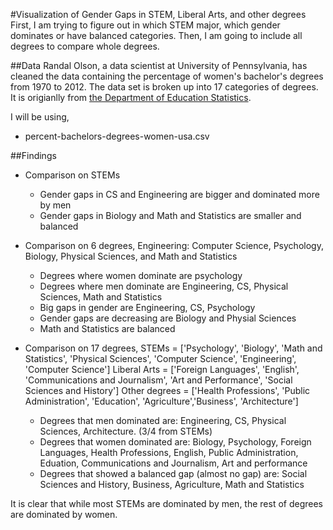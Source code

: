 #Visualization of Gender Gaps in STEM, Liberal Arts, and other degrees
First, I am trying to figure out in which STEM major, which gender dominates or have balanced categories.
Then, I am going to include all degrees to compare whole degrees.

##Data
Randal Olson, a data scientist at University of Pennsylvania, has cleaned the data containing the percentage of women's bachelor's degrees 
from 1970 to 2012. The data set is broken up into 17 categories of degrees. It is origianlly from [the Department of Education Statistics](http://nces.ed.gov/programs/digest/2013menu_tables.asp).

I will be using,
- percent-bachelors-degrees-women-usa.csv

##Findings
- Comparison on STEMs
  - Gender gaps in CS and Engineering are bigger and dominated more by men 
  - Gender gaps in Biology and Math and Statistics are smaller and balanced
  
- Comparison on 6 degrees, Engineering: Computer Science, Psychology, Biology, Physical Sciences, and Math and Statistics
  - Degrees where women dominate are psychology 
  - Degrees where men dominate are Engineering, CS, Physical Sciences, Math and Statistics
  - Big gaps in gender are Engineering, CS, Psychology
  - Gender gaps are decreasing are Biology and Physial Sciences 
  - Math and Statistics are balanced

- Comparison on 17 degrees, 
STEMs = ['Psychology', 'Biology', 'Math and Statistics', 'Physical Sciences', 'Computer Science', 'Engineering', 'Computer Science']
Liberal Arts = ['Foreign Languages', 'English', 'Communications and Journalism', 'Art and Performance', 'Social Sciences and History']
Other degrees = ['Health Professions', 'Public Administration', 'Education', 'Agriculture','Business', 'Architecture']
  - Degrees that men dominated are: Engineering, CS, Physical Sciences, Architecture. (3/4 from STEMs) 
  - Degrees that women dominated are: Biology, Psychology, Foreign Languages, Health Professions, English, Public Administration,         
    Eduation, Communications and Journalism, Art and performance 
  - Degrees that showed a balanced gap (almost no gap) are: Social Sciences and History, Business, Agriculture, Math and Statistics 

It is clear that while most STEMs are dominated by men, the rest of degrees are dominated by women. 
